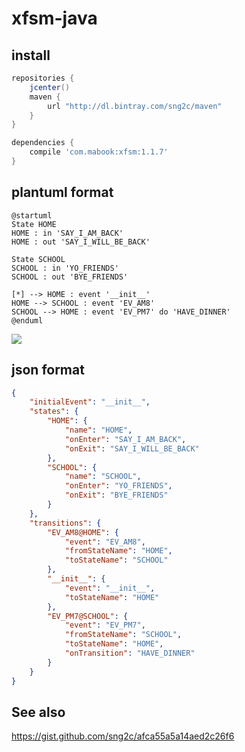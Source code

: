 # xfsm-java

## install

```gradle
repositories {
    jcenter()
    maven {
        url "http://dl.bintray.com/sng2c/maven"
    }
}

dependencies {
    compile 'com.mabook:xfsm:1.1.7'
}
```

## plantuml format

```plantuml
@startuml
State HOME
HOME : in 'SAY_I_AM_BACK'
HOME : out 'SAY_I_WILL_BE_BACK'

State SCHOOL
SCHOOL : in 'YO_FRIENDS'
SCHOOL : out 'BYE_FRIENDS'

[*] --> HOME : event '__init__'
HOME --> SCHOOL : event 'EV_AM8'
SCHOOL --> HOME : event 'EV_PM7' do 'HAVE_DINNER'
@enduml
```

<img src="http://www.plantuml.com/plantuml/img/PP2n2eCm48RtFCLjWO9pIuTYr9I4gYa6B5BA8PX1Q2EqiS_Vs4OTkjmDtyztFnU_NFjqu-DEj6kT0Q4AJgO1U-WjKCqQbCWAJ5XweZCPHZUZYynpJ7ZWmQ9JeLHEVYkO6eN7Il8oqtG5Nr7Iy1MHw-O6KNI0SCgyZVKPnDxs3Z5Kc0AB94HuxNlk5lc_mmVEnPP2Dm0LhEQOoRBa5IMniPr_mGS0">

## json format

```json
{
    "initialEvent": "__init__",
    "states": {
        "HOME": {
            "name": "HOME",
            "onEnter": "SAY_I_AM_BACK",
            "onExit": "SAY_I_WILL_BE_BACK"
        },
        "SCHOOL": {
            "name": "SCHOOL",
            "onEnter": "YO_FRIENDS",
            "onExit": "BYE_FRIENDS"
        }
    },
    "transitions": {
        "EV_AM8@HOME": {
            "event": "EV_AM8",
            "fromStateName": "HOME",
            "toStateName": "SCHOOL"
        },
        "__init__": {
            "event": "__init__",
            "toStateName": "HOME"
        },
        "EV_PM7@SCHOOL": {
            "event": "EV_PM7",
            "fromStateName": "SCHOOL",
            "toStateName": "HOME",
            "onTransition": "HAVE_DINNER"
        }
    }
}
```

## See also

https://gist.github.com/sng2c/afca55a5a14aed2c26f6
